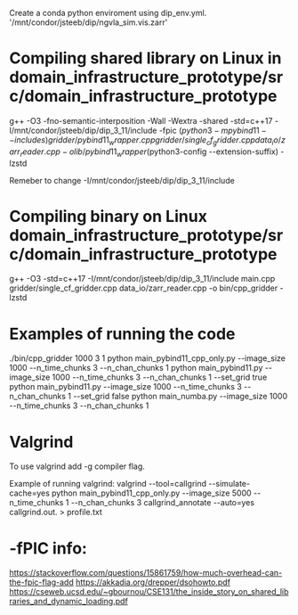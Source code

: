 

Create a conda python enviroment using dip_env.yml. '/mnt/condor/jsteeb/dip/ngvla_sim.vis.zarr'


# Compiling shared library on Linux in domain_infrastructure_prototype/src/domain_infrastructure_prototype

g++ -O3  -fno-semantic-interposition -Wall -Wextra -shared -std=c++17 -I/mnt/condor/jsteeb/dip/dip_3_11/include -fpic $(python3 -m pybind11 --includes) gridder/pybind11_wrapper.cpp gridder/single_cf_gridder.cpp data_io/zarr_reader.cpp -o lib/pybind11_wrapper$(python3-config --extension-suffix) -lzstd

Remeber to change -I/mnt/condor/jsteeb/dip/dip_3_11/include

# Compiling binary on Linux domain_infrastructure_prototype/src/domain_infrastructure_prototype

g++ -O3 -std=c++17  -I/mnt/condor/jsteeb/dip/dip_3_11/include main.cpp gridder/single_cf_gridder.cpp data_io/zarr_reader.cpp -o bin/cpp_gridder -lzstd 

# Examples of running the code

./bin/cpp_gridder  1000   3   1
python main_pybind11_cpp_only.py --image_size 1000 --n_time_chunks 3 --n_chan_chunks 1
python main_pybind11.py --image_size 1000 --n_time_chunks 3 --n_chan_chunks 1 --set_grid true
python main_pybind11.py --image_size 1000 --n_time_chunks 3 --n_chan_chunks 1 --set_grid false
python main_numba.py --image_size 1000 --n_time_chunks 3 --n_chan_chunks 1

# Valgrind
To use valgrind add -g compiler flag.

Example of running valgrind:
valgrind --tool=callgrind --simulate-cache=yes python main_pybind11_cpp_only.py --image_size 5000 --n_time_chunks 1 --n_chan_chunks 3
callgrind_annotate --auto=yes callgrind.out.<pid> > profile.txt 

# -fPIC info:
https://stackoverflow.com/questions/15861759/how-much-overhead-can-the-fpic-flag-add
https://akkadia.org/drepper/dsohowto.pdf
https://cseweb.ucsd.edu/~gbournou/CSE131/the_inside_story_on_shared_libraries_and_dynamic_loading.pdf

